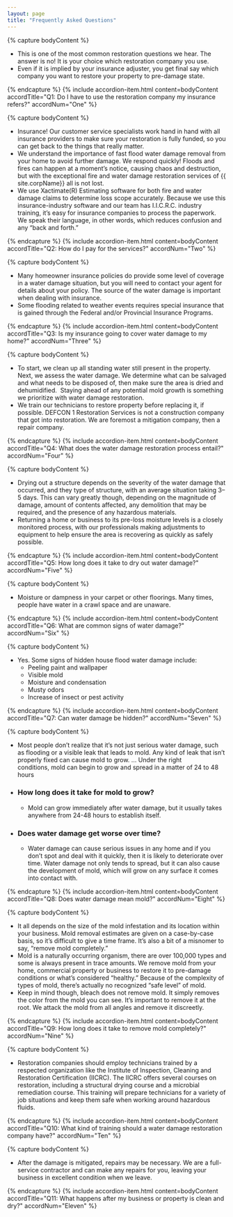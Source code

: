 ```yaml
---
layout: page
title: "Frequently Asked Questions"
---
```


<div class="accordion mb-5" id="accordionPanelsStayOpenExample">

<!-- 1 -->
{% capture bodyContent %}

- This is one of the most common restoration questions we hear. The answer is no! It is your choice which restoration company you use. 
- Even if it is implied by your insurance adjuster, you get final say which company you want to restore your property to pre-damage state.

{% endcapture %}
{% include accordion-item.html content=bodyContent 
accordTitle="Q1: Do I have to use the restoration company my insurance refers?" accordNum="One" %}

<!-- 2 -->
{% capture bodyContent %}

- Insurance! Our customer service specialists work hand in hand with all insurance providers to make sure your restoration is fully funded, so you can get back to the things that really matter.
- We understand the importance of fast flood water damage removal from your home to avoid further damage. We respond quickly! Floods and fires can happen at a moment’s notice, causing chaos and destruction, but with the exceptional fire and water damage restoration services of {{ site.corpName}} all is not lost.
- We use Xactimate(R) Estimating software for both fire and water damage claims to determine loss scope accurately. Because we use this insurance-industry software and our team has I.I.C.R.C. industry training, it’s easy for insurance companies to process the paperwork. We speak their language, in other words, which reduces confusion and any “back and forth.”

{% endcapture %}
{% include accordion-item.html content=bodyContent 
accordTitle="Q2: How do I pay for the services?" accordNum="Two" %}

<!-- 3 -->
{% capture bodyContent %}

- Many homeowner insurance policies do provide some level of coverage in a water damage situation, but you will need to contact your agent for details about your policy. The source of the water damage is important when dealing with insurance.
- Some flooding related to weather events requires special insurance that is gained through the Federal and/or Provincial Insurance Programs.

{% endcapture %}
{% include accordion-item.html content=bodyContent 
accordTitle="Q3: Is my insurance going to cover water damage to my home?" accordNum="Three" %}

<!-- 4 -->
{% capture bodyContent %}

- To start, we clean up all standing water still present in the property. Next, we assess the water damage. We determine what can be salvaged and what needs to be disposed of, then make sure the area is dried and dehumidified. 
Staying ahead of any potential mold growth is something we prioritize with water damage restoration.
- We train our technicians to restore property before replacing it, if possible. DEFCON 1 Restoration Services is not a construction company that got into restoration. We are foremost a mitigation company, then a repair company.

{% endcapture %}
{% include accordion-item.html content=bodyContent 
accordTitle="Q4: What does the water damage restoration process entail?" accordNum="Four" %}

<!-- 5 -->
{% capture bodyContent %}

- Drying out a structure depends on the severity of the water damage that occurred, and they type of structure, with an average situation taking 3–5 days. This can vary greatly though, depending on the magnitude of damage, amount of contents affected, any demolition that may be required, and the presence of any hazardous materials.
- Returning a home or business to its pre-loss moisture levels is a closely monitored process, with our professionals making adjustments to equipment to help ensure the area is recovering as quickly as safely possible.

{% endcapture %}
{% include accordion-item.html content=bodyContent 
accordTitle="Q5: How long does it take to dry out water damage?" accordNum="Five" %}

<!-- 6 -->
{% capture bodyContent %}

- Moisture or dampness in your carpet or other floorings. Many times, people have water in a crawl space and are unaware.

{% endcapture %}
{% include accordion-item.html content=bodyContent 
accordTitle="Q6: What are common signs of water damage?" accordNum="Six" %}

<!-- 7 -->
{% capture bodyContent %}

- Yes. Some signs of hidden house flood water damage include:
  - Peeling paint and wallpaper
  - Visible mold
  - Moisture and condensation
  - Musty odors
  - Increase of insect or pest activity

{% endcapture %}
{% include accordion-item.html content=bodyContent 
accordTitle="Q7: Can water damage be hidden?" accordNum="Seven" %}

<!-- 8 -->
{% capture bodyContent %}

- Most people don’t realize that it’s not just serious water damage, such as flooding or a visible leak that leads to mold. Any kind of leak that isn’t properly fixed can cause mold to grow. … Under the right conditions, mold can begin to grow and spread in a matter of 24 to 48 hours
- ### How long does it take for mold to grow?
  - Mold can grow immediately after water damage, but it usually takes anywhere from 24-48 hours to establish itself.
- ### Does water damage get worse over time?
  - Water damage can cause serious issues in any home and if you don’t spot and deal with it quickly, then it is likely to deteriorate over time. Water damage not only tends to spread, but it can also cause the development of mold, which will grow on any surface it comes into contact with.

{% endcapture %}
{% include accordion-item.html content=bodyContent 
accordTitle="Q8: Does water damage mean mold?" accordNum="Eight" %}

<!-- 9 -->
{% capture bodyContent %}

- It all depends on the size of the mold infestation and its location within your business. Mold removal estimates are given on a case-by-case basis, so it’s difficult to give a time frame. It’s also a bit of a misnomer to say, “remove mold completely.” 
- Mold is a naturally occurring organism, there are over 100,000 types and some is always present in trace amounts. We remove mold from your home, commercial property or business to restore it to pre-damage conditions or what’s considered “healthy.” Because of the complexity of types of mold, there’s actually no recognized “safe level” of mold.
- Keep in mind though, bleach does not remove mold. It simply removes the color from the mold you can see. It’s important to remove it at the root. We attack the mold from all angles and remove it discreetly.

{% endcapture %}
{% include accordion-item.html content=bodyContent 
accordTitle="Q9: How long does it take to remove mold completely?" accordNum="Nine" %}

<!-- 10 -->
{% capture bodyContent %}

- Restoration companies should employ technicians trained by a respected organization like the Institute of Inspection, Cleaning and Restoration Certification (IICRC). The IICRC offers several courses on restoration, including a structural drying course and a microbial remediation course. This training will prepare technicians for a variety of job situations and keep them safe when working around hazardous fluids.

{% endcapture %}
{% include accordion-item.html content=bodyContent 
accordTitle="Q10: What kind of training should a water damage restoration company have?" accordNum="Ten" %}

<!-- 11 -->
{% capture bodyContent %}

- After the damage is mitigated, repairs may be necessary. We are a full-service contractor and can make any repairs for you, leaving your business in excellent condition when we leave.

{% endcapture %}
{% include accordion-item.html content=bodyContent 
accordTitle="Q11: What happens after my business or property is clean and dry?" accordNum="Eleven" %}

</div>

